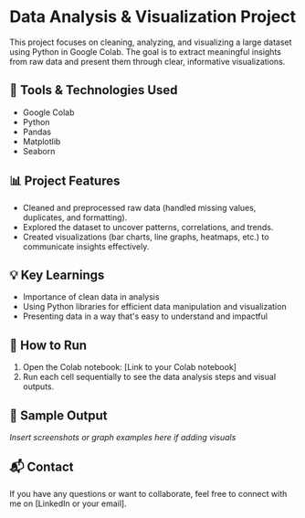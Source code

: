 # Data Analysis & Visualization Project

This project focuses on cleaning, analyzing, and visualizing a large dataset using Python in Google Colab. The goal is to extract meaningful insights from raw data and present them through clear, informative visualizations.

## 🔧 Tools & Technologies Used
- Google Colab
- Python
- Pandas
- Matplotlib
- Seaborn

## 📊 Project Features
- Cleaned and preprocessed raw data (handled missing values, duplicates, and formatting).
- Explored the dataset to uncover patterns, correlations, and trends.
- Created visualizations (bar charts, line graphs, heatmaps, etc.) to communicate insights effectively.

## 💡 Key Learnings
- Importance of clean data in analysis
- Using Python libraries for efficient data manipulation and visualization
- Presenting data in a way that's easy to understand and impactful

## 🚀 How to Run
1. Open the Colab notebook: [Link to your Colab notebook]
2. Run each cell sequentially to see the data analysis steps and visual outputs.

## 📎 Sample Output
*Insert screenshots or graph examples here if adding visuals*

## 📬 Contact
If you have any questions or want to collaborate, feel free to connect with me on [LinkedIn or your email].

